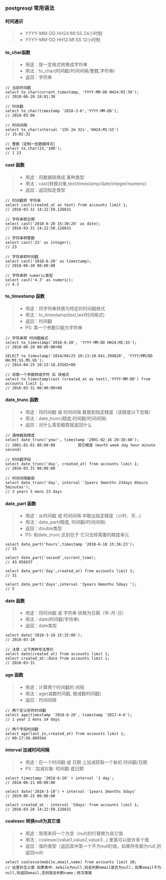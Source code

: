 ### postgresql 常用语法

#### 时间通识
> *  YYYY-MM-DD HH24:MI:SS  24小时制
> *  YYYY-MM-DD HH12:MI:SS  12小时制

#### to_char函数
> * 用途：按一定格式转换成字符串
> * 用法：to_char(时间戳/时间间隔/整数,字符串)
> * 返回：字符串

```
// 当前时间戳
select to_char(current_timestamp, 'YYYY-MM-DD HH24:MI:30');
// 2018-06-28 18:01:30

// 时间戳
select to_char(timestamp '2018-3-6','YYYY-MM-DD');
// 2018-03-06

// 时间间隔
select to_char(interval '15h 2m 32s','HH24:MI:SS')
// 15:02:32

// 整数（定制一些数据样式）
select to_char(23,'100');
// 1 23
```

#### cast 函数
> * 用途：将数据转换成 某种类型
> *  用法：cast(转换对象,text/timestamp/date/integer/numeric)
> *  返回：返回指定类型
```
// 时间戳转 字符串
select cast(created_at as text) from accounts limit 1;
// 2016-03-31 14:22:50.126631

// 字符串转日期
select cast('2018-6-20 15:30:20' as date);
// 2016-03-31 14:22:50.126631

// 字符串转整数
select cast('23' as integer);
// 23

// 字符串转时间戳
select cast('2018-6-20' as timestamp);
// 2018-06-20 00:00:00

// 字符串转 numeric类型 
select cast('4.3' as numeric);
// 4.3
```

#### to_timestamp 函数
> *  用途：将字符串转换为特定的时间戳格式
> *  用法：to_timestamp(text,text时间格式)
> *  返回：时间戳
> *  PS: 第一个参数只能为字符串

```
// 字符串转 时间戳格式
select to_timestamp('2018-6-20', 'YYYY-MM-DD HH24:MI:SS');
// 2018-06-20 00:00:00+08

SELECT to_timestamp('2014/04/25 10:13:18.041.394820', 'YYYY/MM/DD HH:MI:SS.MS.US');
// 2014-04-25 10:13:18.43582+08

// 将第一个参数转成字符 后 改格式
select to_timestamp(cast (created_at as text),'YYYY-MM-DD') from accounts limit 1;
// 2016-03-31 00:00:00+08
```

#### date_trunc 函数
> * 用途：将时间戳 或 时间间隔 截取到指定精度（该精度以下忽略）
> * 用法：date_trunc(精度,时间戳/时间间隔)
> * 返回：对什么类型截取就返回什么

```
// 通用截取精度
select date_trunc('year', timestamp '2001-02-16 20:38:40');
// 2001-01-01 00:00:00          其它精度（month week day hour minute second)

// 时间戳字段
select date_trunc('day', created_at) from accounts limit 1;
// 2016-03-31 00:00:00

// 时间间隔截取
select date_trunc('day', interval '3years 5months 23days 6hours 5minutes');
// 3 years 5 mons 23 days
```

#### date_part 函数
> * 用途：从时间戳 或 时间间隔 中取出指定精度（小时、天...)
> * 用法：date_part(精度, 时间戳/时间间隔)
> * 返回：double类型
> * PS: 和date_trunc 区别在于 它只去除需要的精度单元

```
select date_part('hours',timestamp '2018-6-10 15:36:23');
// 15

select date_part('second',current_time);
// 43.956637

select date_part('day',created_at) from accounts limit 1;
// 31

select date_part('days',interval '3years 6months 5days ');
// 5
```

#### date 函数
> * 用途：将时间戳 或 字符串 转换为日期（年-月-日）
> * 用法：date(时间戳/字符串)
> * 返回：date类型

```
select date('2018-3-10 15:25:06');
// 2018-03-10

// 注意：以下两种写法等价
select date(created_at) from accounts limit 1;
select created_at::date from accounts limit 1;
// 2016-03-31
```

#### age 函数
> * 用途：计算两个时间戳的 间隔
> * 用法：age(减数时间戳, 被减数时间戳)
> * 返回：时间间隔

```
// 两个定义好的时间戳
select age(timestamp '2018-6-20', timestamp '2017-4-6');
// 1 year 2 mons 14 days

// 两个字段时间戳
select age(last_in,created_at) from accounts limit 1;
// 00:17:56.889344
```

#### interval 加减时间间隔
> * 用途：在一个时间戳 或 日期 上加减获取一个新的 时间戳/日期
> * PS：加减对象: 时间戳 或日期

```
select timestamp '2018-6-20' + interval '1 day';
// 2018-06-21 00:00:00

select date('2018-3-10') + interval '1years 3months 5days'
// 2019-06-15 00:00:00

select created_at - interval '5days' from accounts limit 1;
// 2016-03-26 14:22:50.126631
```

#### coalesec 转换null为其它值
> * 用途：常用来将一个为空（null)的行替换为其它值
> * 用法：coalesec(value1,value2,value3...) 里面可以放许多个值
> * 返回：值的类型（返回其中第一个不为null的值，如果所有都为null,则返回null)

```
select coalesce(mobile,email,name) from accounts limit 10;
// 这里的含义是 如果表中，mobile为null,则去判断email是否为null，如果email不为null,则返回email,否则就去判断name；依次类推
```







